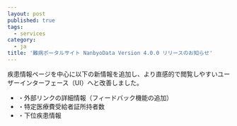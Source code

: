 ```yaml
---
layout: post
published: true
tags:
  - services
category:
  - ja
title: '難病ポータルサイト NanbyoData Version 4.0.0 リリースのお知らせ'
---
```


疾患情報ページを中心に以下の新情報を追加し、より直感的で閲覧しやすいユーザーインターフェース（UI）へと改善しました。<br>
<ul>
<li>・外部リンクの詳細情報（フィードバック機能の追加）</li>
<li>・特定医療費受給者証所持者数</li>
<li>・下位疾患情報</li>
</ul>